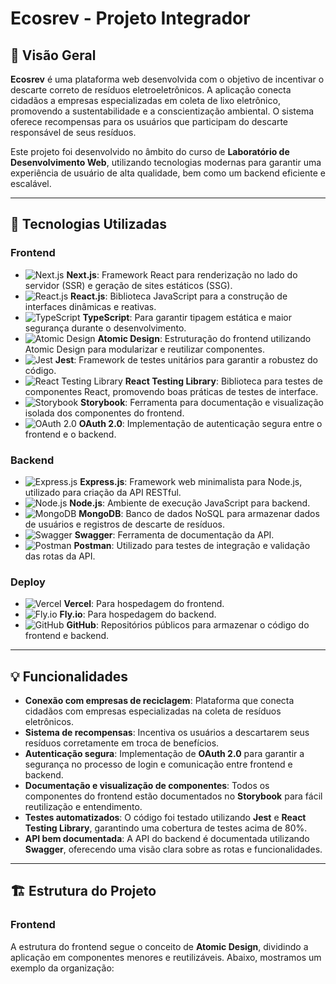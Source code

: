 # Ecosrev - Projeto Integrador

## 🚀 Visão Geral

**Ecosrev** é uma plataforma web desenvolvida com o objetivo de incentivar o descarte correto de resíduos eletroeletrônicos. A aplicação conecta cidadãos a empresas especializadas em coleta de lixo eletrônico, promovendo a sustentabilidade e a conscientização ambiental. O sistema oferece recompensas para os usuários que participam do descarte responsável de seus resíduos.

Este projeto foi desenvolvido no âmbito do curso de **Laboratório de Desenvolvimento Web**, utilizando tecnologias modernas para garantir uma experiência de usuário de alta qualidade, bem como um backend eficiente e escalável.

---

## 🔧 Tecnologias Utilizadas

### **Frontend**

- ![Next.js](https://upload.wikimedia.org/wikipedia/commons/a/a6/Next.js_Logo.svg) **Next.js**: Framework React para renderização no lado do servidor (SSR) e geração de sites estáticos (SSG).
- ![React.js](https://upload.wikimedia.org/wikipedia/commons/a/a7/React-icon.svg) **React.js**: Biblioteca JavaScript para a construção de interfaces dinâmicas e reativas.
- ![TypeScript](https://upload.wikimedia.org/wikipedia/commons/4/4e/TypeScript_logo_2020.svg) **TypeScript**: Para garantir tipagem estática e maior segurança durante o desenvolvimento.
- ![Atomic Design](https://upload.wikimedia.org/wikipedia/commons/e/e2/Atomic_Design_logo.svg) **Atomic Design**: Estruturação do frontend utilizando Atomic Design para modularizar e reutilizar componentes.
- ![Jest](https://upload.wikimedia.org/wikipedia/commons/f/fa/Jest_logo_2020.png) **Jest**: Framework de testes unitários para garantir a robustez do código.
- ![React Testing Library](https://testing-library.com/img/logo.svg) **React Testing Library**: Biblioteca para testes de componentes React, promovendo boas práticas de testes de interface.
- ![Storybook](https://storybook.js.org/images/logos/logo-storybook.svg) **Storybook**: Ferramenta para documentação e visualização isolada dos componentes do frontend.
- ![OAuth 2.0](https://upload.wikimedia.org/wikipedia/commons/4/4e/OAuth_2.0_logo.svg) **OAuth 2.0**: Implementação de autenticação segura entre o frontend e o backend.

### **Backend**

- ![Express.js](https://upload.wikimedia.org/wikipedia/commons/6/64/Expressjs.png) **Express.js**: Framework web minimalista para Node.js, utilizado para criação da API RESTful.
- ![Node.js](https://upload.wikimedia.org/wikipedia/commons/d/d9/Node.js_logo.svg) **Node.js**: Ambiente de execução JavaScript para backend.
- ![MongoDB](https://upload.wikimedia.org/wikipedia/commons/4/43/MongoDB_logo.svg) **MongoDB**: Banco de dados NoSQL para armazenar dados de usuários e registros de descarte de resíduos.
- ![Swagger](https://upload.wikimedia.org/wikipedia/commons/e/ec/Swagger_logo.svg) **Swagger**: Ferramenta de documentação da API.
- ![Postman](https://upload.wikimedia.org/wikipedia/commons/a/a1/Postman_logo.png) **Postman**: Utilizado para testes de integração e validação das rotas da API.

### **Deploy**

- ![Vercel](https://upload.wikimedia.org/wikipedia/commons/a/a1/Vercel_Logo.svg) **Vercel**: Para hospedagem do frontend.
- ![Fly.io](https://fly.io/assets/fly-logo.svg) **Fly.io**: Para hospedagem do backend.
- ![GitHub](https://upload.wikimedia.org/wikipedia/commons/9/91/Octicons-mark-github.svg) **GitHub**: Repositórios públicos para armazenar o código do frontend e backend.

---

## 💡 Funcionalidades

- **Conexão com empresas de reciclagem**: Plataforma que conecta cidadãos com empresas especializadas na coleta de resíduos eletrônicos.
- **Sistema de recompensas**: Incentiva os usuários a descartarem seus resíduos corretamente em troca de benefícios.
- **Autenticação segura**: Implementação de **OAuth 2.0** para garantir a segurança no processo de login e comunicação entre frontend e backend.
- **Documentação e visualização de componentes**: Todos os componentes do frontend estão documentados no **Storybook** para fácil reutilização e entendimento.
- **Testes automatizados**: O código foi testado utilizando **Jest** e **React Testing Library**, garantindo uma cobertura de testes acima de 80%.
- **API bem documentada**: A API do backend é documentada utilizando **Swagger**, oferecendo uma visão clara sobre as rotas e funcionalidades.

---

## 🏗️ Estrutura do Projeto

### **Frontend**
A estrutura do frontend segue o conceito de **Atomic Design**, dividindo a aplicação em componentes menores e reutilizáveis. Abaixo, mostramos um exemplo da organização:

